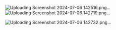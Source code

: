 ![Uploading Screenshot 2024-07-06 142516.png…]()
![Uploading Screenshot 2024-07-06 142719.png…]()

![Uploading Screenshot 2024-07-06 142732.png…]()
